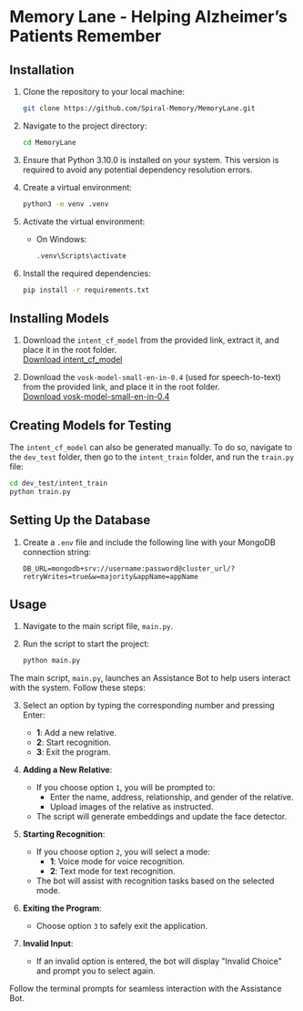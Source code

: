 # Memory Lane - Helping Alzheimer’s Patients Remember

## Installation

1. Clone the repository to your local machine:

    ```bash
    git clone https://github.com/Spiral-Memory/MemoryLane.git
    ```

2. Navigate to the project directory:

    ```bash
    cd MemoryLane
    ```
3. Ensure that Python 3.10.0 is installed on your system. This version is required to avoid any potential dependency resolution errors.

4. Create a virtual environment:

    ```bash
    python3 -m venv .venv
    ```

5. Activate the virtual environment:
    - On Windows:
        ```bash
        .venv\Scripts\activate
        ```

6. Install the required dependencies:

    ```bash
    pip install -r requirements.txt
    ```

## Installing Models

1. Download the `intent_cf_model` from the provided link, extract it, and place it in the root folder.  
   [Download intent_cf_model](https://drive.google.com/drive/folders/1w6HQQCWSCbliR0Y_rR7_B3CdueFDFzlg?usp=sharing) 

2. Download the `vosk-model-small-en-in-0.4` (used for speech-to-text) from the provided link, and place it in the root folder.  
   [Download vosk-model-small-en-in-0.4](https://alphacephei.com/vosk/models/vosk-model-small-en-in-0.4.zip)

## Creating Models for Testing

The `intent_cf_model` can also be generated manually. To do so, navigate to the `dev_test` folder, then go to the `intent_train` folder, and run the `train.py` file:

```bash
cd dev_test/intent_train
python train.py
```

## Setting Up the Database

1. Create a `.env` file and include the following line with your MongoDB connection string:

    ```
    DB_URL=mongodb+srv://username:password@cluster_url/?retryWrites=true&w=majority&appName=appName
    ```

## Usage

1. Navigate to the main script file, `main.py`.
2. Run the script to start the project:

    ```bash
    python main.py
    ```

The main script, `main.py`, launches an Assistance Bot to help users interact with the system. Follow these steps:

3. Select an option by typing the corresponding number and pressing Enter:
    - **1**: Add a new relative.
    - **2**: Start recognition.
    - **3**: Exit the program.

4. **Adding a New Relative**:
    - If you choose option `1`, you will be prompted to:
        - Enter the name, address, relationship, and gender of the relative.
        - Upload images of the relative as instructed.
    - The script will generate embeddings and update the face detector.

5. **Starting Recognition**:
    - If you choose option `2`, you will select a mode:
        - **1**: Voice mode for voice recognition.
        - **2**: Text mode for text recognition.
    - The bot will assist with recognition tasks based on the selected mode.

6. **Exiting the Program**:
    - Choose option `3` to safely exit the application.

7. **Invalid Input**:
    - If an invalid option is entered, the bot will display "Invalid Choice" and prompt you to select again.

Follow the terminal prompts for seamless interaction with the Assistance Bot.
